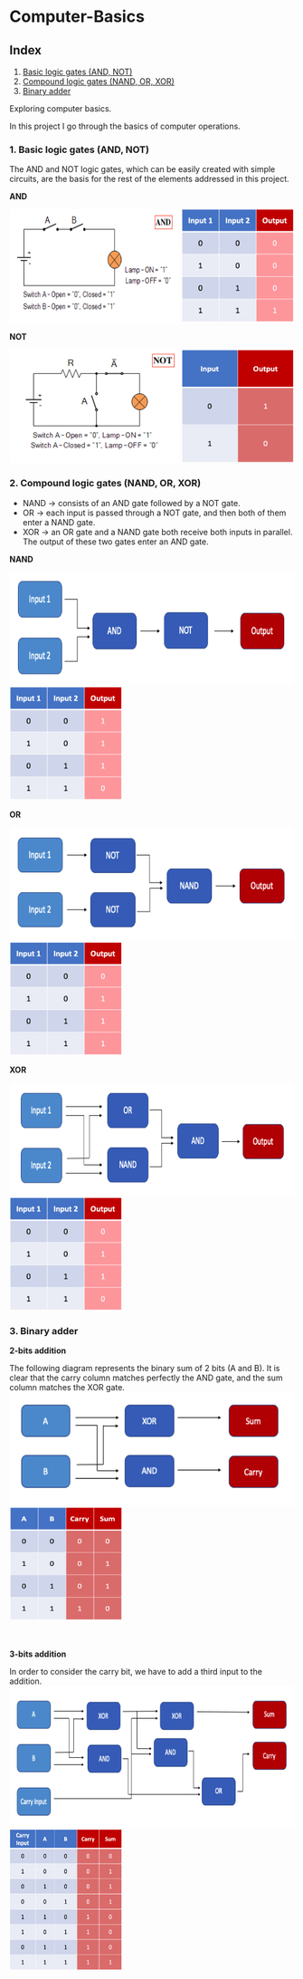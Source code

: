 # Computer-Basics

## Index

1. [Basic logic gates (AND, NOT)](#section_1)
2. [Compound logic gates (NAND, OR, XOR)](#section_2)
3. [Binary adder](#section_3)

Exploring computer basics.

In this project I go through the basics of computer operations.

<a name="section_1"></a>
### 1. Basic logic gates (AND, NOT)

The AND and NOT logic gates, which can be easily created with simple circuits, are the basis for the rest of the elements addressed in this project.

<p><strong>AND</strong></p>
<div align="left">
  <img src="img/and_circuit.png" alt="and_circuit" height="200" width="300"/>
  <img src="img/and_truth_table.png" alt="and_truth_table" height="200" width="200"/>
</div>

<p><strong>NOT</strong></p>
<div align="left">
  <img src="img/not_circuit.png" alt="not_circuit" height="200" width="300"/>
  <img src="img/not_truth_table.png" alt="not_truth_table" height="200" width="200"/>
</div>

<a name="section_2"></a>
### 2. Compound logic gates (NAND, OR, XOR)

- NAND -> consists of an AND gate followed by a NOT gate.
- OR -> each input is passed through a NOT gate, and then both of them enter a NAND gate.
- XOR -> an OR gate and a NAND gate both receive both inputs in parallel. The output of these two gates enter an AND gate.

<p><strong>NAND</strong></p>
<div align="left">
  <img src="img/nand_gate.png" alt="nand_gate" height="200" width="600"/>
  <img src="img/nand_truth_table.png" alt="nand_truth_table" height="200" width="200"/>
</div>

<p><strong>OR</strong></p>
<div align="left">
  <img src="img/or_gate.png" alt="or_gate" height="200" width="600"/>
  <img src="img/or_truth_table.png" alt="or_truth_table" height="200" width="200"/>
</div>

<p><strong>XOR</strong></p>
<div align="left">
  <img src="img/xor_gate.png" alt="xor_gate" height="200" width="600"/>
  <img src="img/xor_truth_table.png" alt="xor_truth_table" height="200" width="200"/>
</div>

<a name="section_3"></a>
### 3. Binary adder

<p><strong>2-bits addition</strong></p>
The following diagram represents the binary sum of 2 bits (A and B). It is clear that the carry column matches perfectly the AND gate, and the sum column matches the XOR gate.
<div align="left">
  <img src="img/2_bits_binary_addition.png" alt="2_bits_binary_addition" height="200" width="600"/>
  <img src="img/2_bits_binary_addition_truth_table.png" alt="2_bits_binary_addition_truth_table" height="200" width="200"/>
</div>

<small>
  <br/><br/>
</small>
  
<p><strong>3-bits addition</strong></p>
In order to consider the carry bit, we have to add a third input to the addition.
<div align="left">
  <img src="img/3_bits_binary_addition.png" alt="3_bits_binary_addition" height="250" width="600"/>
  <img src="img/3_bits_binary_addition_truth_table.png" alt="3_bits_binary_addition_truth_table" height="250" width="200"/>
</div>

